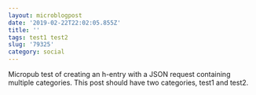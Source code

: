 ```yaml
---
layout: microblogpost
date: '2019-02-22T22:02:05.855Z'
title: ''
tags: test1 test2
slug: '79325'
category: social
---
```

Micropub test of creating an h-entry with a JSON request containing multiple categories. This post should have two categories, test1 and test2.
